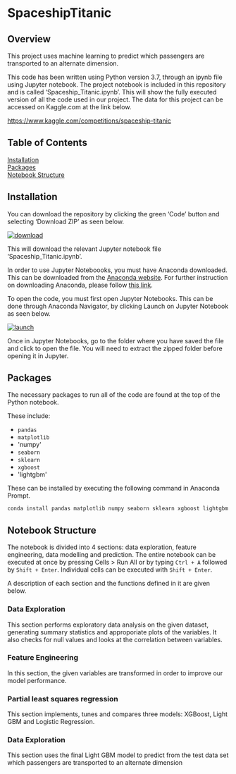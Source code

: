 # SpaceshipTitanic

## Overview 
This project uses machine learning to predict which passengers are transported to an alternate dimension.

This code has been written using Python version 3.7, through an ipynb file using Jupyter notebook. The project notebook is included in this repository and is called ‘Spaceship_Titanic.ipynb’. This will show the fully executed version of all the code used in our project. The data for this project can be accessed on Kaggle.com at the link below. 

https://www.kaggle.com/competitions/spaceship-titanic


## Table of Contents
<a href="#installation">Installation</a>   
<a href="#packages">Packages</a>   
<a href="#notebook-structure">Notebook Structure</a>   


## Installation
You can download the repository by clicking the green ‘Code’ button and selecting ‘Download ZIP’ as seen below. 

<a href="https://ibb.co/K5hVKB4"><img src="https://i.ibb.co/Prj1DJX/download.png" alt="download" border="0"></a>

This will download the relevant Jupyter notebook file ‘Spaceship_Titanic.ipynb’.

In order to use Jupyter Noteboooks, you must have Anaconda downloaded. This can be downloaded from the <a href="https://www.anaconda.com/products/distribution">Anaconda website</a>. For further instruction on downloading Anaconda, please follow <a href="https://www.geeksforgeeks.org/how-to-install-anaconda-on-windows/">this link</a>. 

To open the code, you must first open Jupyter Notebooks. This can be done through Anaconda Navigator, by clicking Launch on Jupyter Notebook as seen below. 

<a href="https://ibb.co/f9GJ1yX"><img src="https://i.ibb.co/Qkj0bTJ/launch.png" alt="launch" border="0"></a>

Once in Jupyter Notebooks, go to the folder where you have saved the file and click to open the file. You will need to extract the zipped folder before opening it in Jupyter. 

## Packages

The necessary packages to run all of the code are found at the top of the Python notebook. 

These include:
- `pandas`
- `matplotlib`
- 'numpy'
- `seaborn`
- `sklearn`
- `xgboost`
- 'lightgbm'


These can be installed by executing the following command in Anaconda Prompt.

`conda install pandas matplotlib numpy seaborn sklearn xgboost lightgbm`


## Notebook Structure
The notebook is divided into 4 sections: data exploration, feature engineering, data modelling and prediction. The entire notebook can be executed at once by pressing Cells > Run All or by typing `Ctrl + A` followed by `Shift + Enter`. Individual cells can be executed with `Shift + Enter`.   

A description of each section and the functions defined in it are given below.

### Data Exploration
This section performs exploratory data analysis on the given dataset, generating summary statistics and approporiate plots of the variables. It also checks for null values and looks at the correlation between variables.
  
### Feature Engineering
In this section, the given variables are transformed in order to improve our model performance. 
  
### Partial least squares regression
This section implements, tunes and compares three models: XGBoost, Light GBM and Logistic Regression. 

### Data Exploration
This section uses the final Light GBM model to predict from the test data set which passengers are transported to an alternate dimension
